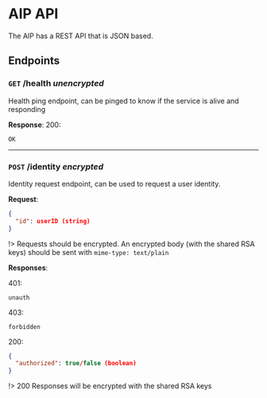 # AIP API

The AIP has a REST API that is JSON based.

## Endpoints

### `GET` /health _unencrypted_
Health ping endpoint, can be pinged to know if the service is alive and responding

**Response**:
200:
```
OK
```

---

### `POST` /identity _encrypted_
Identity request endpoint, can be used to request a user identity.

**Request**:
```json
{
  "id": userID (string)
}
```
!> Requests should be encrypted. An encrypted body (with the shared RSA keys) should be sent with `mime-type: text/plain`


**Responses**:

401:
```
unauth
```

403:
```
forbidden
```

200:
```json
{
  "authorized": true/false (boolean)
}
```

!> 200 Responses will be encrypted with the shared RSA keys
